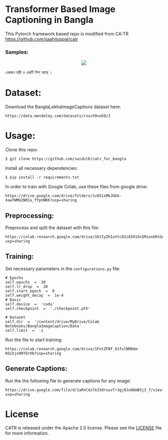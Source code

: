 Transformer Based Image Captioning in Bangla
========
This Pytorch framework based repo is modified from CA:TR  https://github.com/saahiluppal/catr



### Samples:

<p align="center">
  <img src=".github/test1.png" />
</p>
 একজন নারী ও একটি শিশ আছে ।



# Dataset:
Download the BanglaLekhaImageCaptions dataset here:
```
https://data.mendeley.com/datasets/rxxch9vw59/2
```


# Usage:

Clone this repo:
```
$ git clone https://github.com/saidulK/catr_for_bangla
```
Install all necessary dependencies:
```
$ pip install -r requirements.txt
```
In order to train with Google Colab, use these files from google drive:
```
https://drive.google.com/drive/folders/1v051sMkJUbk-4awYWMm2NRIa_fYpVWKK?usp=sharing
```
## Preprocessing:
Preprocess and split the dataset with this file:
```
https://colab.research.google.com/drive/16tIyZhIuVtcO2i8S91SnSMionUKtGe2d?usp=sharing
```
## Training:

Set necessary parameters in the ```configurations.py``` file:
```
# Epochs
self.epochs  =  30
self.lr_drop  =  20
self.start_epoch  =  0
self.weight_decay  =  1e-4
# Basic
self.device  =  'cuda'
self.checkpoint  =  './checkpoint.pth'

# Dataset
self.dir  =  '/content/drive/MyDrive/Colab Notebooks/BanglaImageCaption/Data'
self.limit  =  -1
```

Run the file to start training:
```
https://colab.research.google.com/drive/1FntZFNf_O1fxlNMb6m-KQiUjxH8YQrHb?usp=sharing
```

## Generate Captions:
Run the the following file to generate captions for any image:
```
https://drive.google.com/file/d/1aRnCdzlkIXdruuvTr3gj0Ju0OmB5j3_7/view?usp=sharing
```

# License
CATR is released under the Apache 2.0 license. Please see the [LICENSE](LICENSE) file for more information.